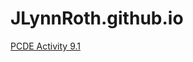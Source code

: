 # JLynnRoth.github.io
<a href="https://jlynnroth.github.io/PCDE-Activity-9.1/"> PCDE Activity 9.1 </a>
